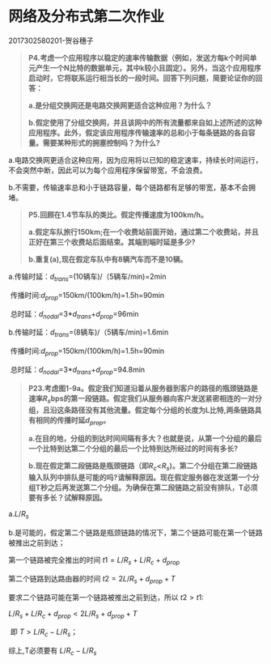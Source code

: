 # 网络及分布式第二次作业

2017302580201-贺谷穗子

> **P4.考虑一个应用程序以稳定的速率传输数据（例如，发送方每k​个时间单元产生一个N比特的数据单元，其中k较小且固定）。另外，当这个应用程序启动时，它将联系运行相当长的一段时间。回答下列问题，简要论证你的回答：**
>
> **a.是分组交换网还是电路交换网更适合这种应用？为什么？**
>
> **b.假定使用了分组交换网，并且该网中的所有流量都来自如上述所述的这种应用程序。此外，假定该应用程序传输速率的总和小于每条链路的各自容量。需要某种形式的拥塞控制吗？为什么?**

a.电路交换网更适合这种应用，因为应用将以已知的稳定速率，持续长时间运行，不会突然中断，因此可以为每个应用程序保留带宽，不会浪费。

b.不需要，传输速率总和小于链路容量，每个链路都有足够的带宽，基本不会拥堵。



> **P5.回顾在1.4节车队的类比。假定传播速度为100km/h。**
>
> **a.假定车队旅行150km;在一个收费站前面开始，通过第二个收费站，并且正好在第三个收费站后面结束。其端到端时延是多少?**
>
> **b.重复(a),现在假定车队中有8辆汽车而不是10辆。**

a.传输时延：$d_{trans}$=(10辆车)/（5辆车/min)=2min

​	传播时间:$d_{prop}$=150km/(100km/h)=1.5h=90min

​	总时延：$d_{nodal}$=3*$d_{trans}$+$d_{prop}$=96min

b.传输时延：$d_{trans}$=(8辆车)/（5辆车/min)=1.6min

​	传播时间:$d_{prop}$=150km/(100km/h)=1.5h=90min

​	总时延：$d_{nodal}$=3*$d_{trans}$+$d_{prop}$=94.8min



> **P23.考虑图1-9a。假定我们知道沿着从服务器到客户的路径的瓶颈链路是速率$R_s$bps的第一段链路。假定我们从服务器向客户发送紧密相连的一对分组，且沿这条路径没有其他流量。假定每个分组的长度为L比特,两条链路具有相同的传播时延$d_{prop}$。**
>
> **a.在目的地，分组的到达时间间隔有多大？也就是说，从第一个分组的最后一个比特到达第二个分组的最后一个比特到达所经过的时间有多长?**
>
> **b.现在假定第二段链路是瓶颈链路（即$R_c$<$R_s$)。第二个分组在第二段链路输入队列中排队是可能的吗?请解释原因。现在假定服务器在发送第一个分组T秒之后再发送第二个分组。为确保在第二段链路之前没有排队，T必须要有多长？试解释原因。**

a.$L/R_s$

b.是可能的，假定第二个链路是瓶颈链路的情况下，第二个链路可能在第一个链路被推出之前到达；

第一个链路被完全推出的时间 $t1 = L/R_s + L/R_c+ d_{prop}$

第二个链路到达路由器的时间 $t2 = 2L/R_s + d_{prop} + T$

要求二个链路可能在第一个链路被推出之前到达，所以 $t2 > t1$:

$L/R_s + L/R_c+ d_{prop}<2L/R_s + d_{prop} + T$

​                  即 $T > L/R_c - L/R_s$；

综上,T必须要有 $L/R_c - L/R_s$
